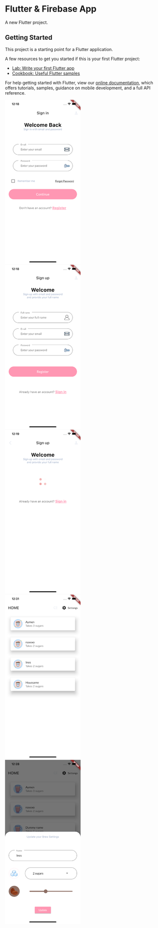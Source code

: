 # Flutter & Firebase App

A new Flutter project.

## Getting Started

This project is a starting point for a Flutter application.

A few resources to get you started if this is your first Flutter project:

- [Lab: Write your first Flutter app](https://flutter.dev/docs/get-started/codelab)
- [Cookbook: Useful Flutter samples](https://flutter.dev/docs/cookbook)

For help getting started with Flutter, view our
[online documentation](https://flutter.dev/docs), which offers tutorials,
samples, guidance on mobile development, and a full API reference.
<p float="left">
<img src="https://github.com/nouhben/flutter-firebase/blob/master/assets/images/1.png" width="250" style="margin-right:10px;">
<img src="https://github.com/nouhben/flutter-firebase/blob/master/assets/images/2.png" width="250" style="margin-right:10px;">

<img src="https://github.com/nouhben/flutter-firebase/blob/master/assets/images/3.png" width="250" style="margin-right:10px;">
<img src="https://github.com/nouhben/flutter-firebase/blob/master/assets/images/4.png" width="250" style="margin-right:10px;">

<img src="https://github.com/nouhben/flutter-firebase/blob/master/assets/images/5.png" width="250" style="margin-right:10px;">

</p>



